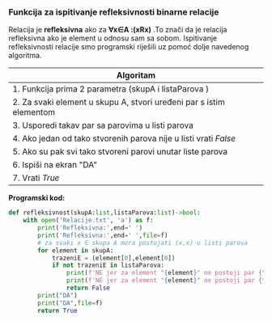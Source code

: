 ###  Funkcija za ispitivanje refleksivnosti binarne relacije 
Relacija je **refleksivna** ako za **∀x∈A :(xRx)** .To znači da je relacija refleksivna ako je element u odnosu sam sa sobom. 
Ispitivanje refleksivnosti relacije smo programski riješili uz pomoć dolje navedenog algoritma. 


| Algoritam                                                                         |
| --------------------------------------------------------------------------------- |
| 1. Funkcija prima 2 parametra (skupA i listaParova )                              |
| 2. Za svaki element u skupu A, stvori uređeni par s istim elementom |
| 3. Usporedi takav par sa parovima u listi parova                                  |
| 4. Ako jedan od tako stvorenih parova nije u listi vrati *False*                    |
| 5. Ako su pak svi tako stvoreni parovi unutar liste parova                        |
| 6.  Ispiši na ekran "DA"                                                                               |
| 7.  Vrati *True*                                                                            |

**Programski kod:**
```python
def refleksivnost(skupA:list,listaParova:list)->bool:
    with open('Relacije.txt', 'a') as f:
        print('Refleksivna:',end=' ')
        print('Refleksivna:',end=' ',file=f)
        # za svaki x ∈ skupa A mora postojati (x,x) u listi parova 
        for element in skupA:
            trazeniE = (element[0],element[0])
            if not trazeniE in listaParova:
                print(f'NE jer za element "{element}" ne postoji par {formatStr(trazeniE)} unutar liste parova')
                print(f'NE jer za element "{element}" ne postoji par {formatStr(trazeniE)} unutar liste parova',file=f)
                return False
        print("DA")
        print("DA",file=f)
        return True
```
